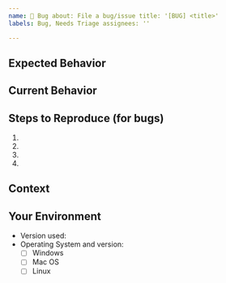 ```yaml
---
name: 🐞 Bug about: File a bug/issue title: '[BUG] <title>'
labels: Bug, Needs Triage assignees: ''

---
```


## Expected Behavior

<!--- If you're describing a bug, tell us what should happen -->

## Current Behavior

<!--- If describing a bug, tell us what happens instead of the expected behavior -->
<!--- If suggesting a change/improvement, explain the difference from current behavior -->

## Steps to Reproduce (for bugs)

<!--- Provide a link to a live example, or an unambiguous set of steps to -->
<!--- reproduce this bug. Include code to reproduce, if relevant -->

1.
2.
3.
4.

## Context

<!--- How has this issue affected you? What are you trying to accomplish? -->
<!--- Providing context helps us come up with a solution that is most useful in the real world -->

## Your Environment

<!--- Include as many relevant details about the environment you experienced the bug in -->

* Version used:
* Operating System and version:
  * [ ] Windows
  * [ ] Mac OS
  * [ ] Linux

[//]: # (## Possible Solution)
<!--- Not obligatory, but suggest a fix/reason for the bug, -->
<!--- or ideas how to implement the addition or change -->
